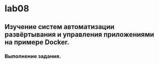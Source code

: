 # lab08
## Изучение систем автоматизации развёртывания и управления приложениями на примере Docker.
### Выполнение задания.

